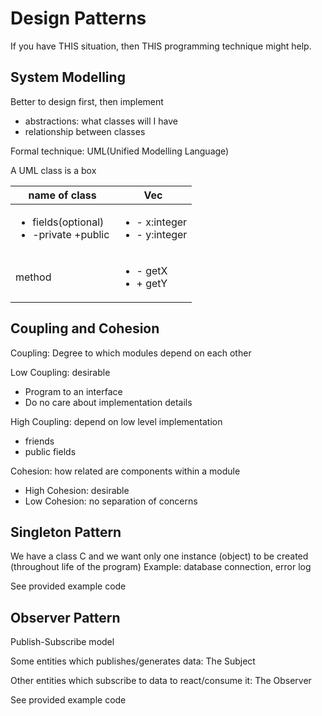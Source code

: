 Design Patterns
===

If you have THIS situation, then THIS programming technique might help.

System Modelling
---

Better to design first, then implement

* abstractions: what classes will I have
* relationship between classes

Formal technique: UML(Unified Modelling Language)

A UML class is a box

name of class | Vec
--- | ---
<ul><li>fields(optional)</li><li>-private +public</li></ul> | <ul><li>- x:integer</li><li>- y:integer</li></ul>
method | <ul><li>- getX</li><li>+ getY</li></ul>

Coupling and Cohesion
---
Coupling: Degree to which modules depend on each other

Low Coupling: desirable

* Program to an interface
* Do no care about implementation details

High Coupling: depend on low level implementation

* friends
* public fields

Cohesion: how related are components within a module

* High Cohesion: desirable
* Low Cohesion: no separation of concerns

Singleton Pattern
---

We have a class C and we want only one instance (object) to be created (throughout life of the program)
Example: database connection, error log

See provided example code

Observer Pattern
---

Publish-Subscribe model

Some entities which publishes/generates data: The Subject

Other entities which subscribe to data to react/consume it: The Observer

See provided example code
